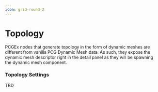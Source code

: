 ```yaml
---
icon: grid-round-2
---
```


# Topology

PCGEx nodes that generate topology in the form of dynamic meshes are different from vanilla PCG Dynamic Mesh data. As such, they expose the dynamic mesh descriptor right in the detail panel as they will be spawning the dynamic mesh component.

### Topology Settings <a href="#topology-settings" id="topology-settings"></a>

TBD
